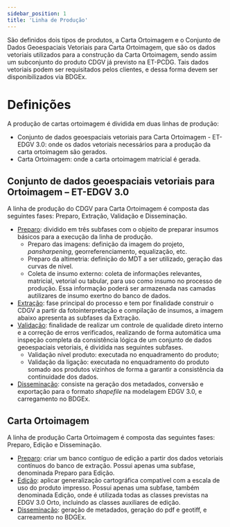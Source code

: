```yaml
---
sidebar_position: 1
title: 'Linha de Produção'
---
```


São definidos dois tipos de produtos, a Carta Ortoimagem e o Conjunto de Dados Geoespaciais Vetoriais para Carta Ortoimagem, que são os dados vetoriais utilizados para a construção da Carta Ortoimagem, sendo assim um subconjunto do produto CDGV já previsto na ET-PCDG. Tais dados vetoriais podem ser requisitados pelos clientes, e dessa forma devem ser disponibilizados via BDGEx.

# Definições

A produção de cartas ortoimagem é dividida em duas linhas de produção:
* Conjunto de dados geoespaciais vetoriais para Carta Ortoimagem - ET-EDGV 3.0: onde os dados vetoriais necessários para a produção da carta ortoimagem são gerados.
* Carta Ortoimagem: onde a carta ortoimagem matricial é gerada.

## Conjunto de dados geoespaciais vetoriais para Ortoimagem – ET-EDGV 3.0

A linha de produção do CDGV para Carta Ortoimagem é composta das seguintes fases: Preparo, Extração, Validação e Disseminação.

* [Preparo](./fluxo_trabalho_cdgv/preparo): dividido em três subfases com o objeito de preparar insumos básicos para a execução da linha de produção.
    * Preparo das imagens: definição da imagem do projeto, *pansharpening*, georreferenciamento, equalização, etc.
    * Preparo da altimetria: definição do MDT a ser utilizado, geração das curvas de nível.
    * Coleta de insumo externo: coleta de informações relevantes, matricial, vetorial ou tabular, para uso como insumo no processo de produção. Essa informação poderá ser armazenada nas camadas autilizares de insumo exertno do banco de dados.
* [Extração](./fluxo_trabalho_cdgv/extracao): fase principal do processo e tem por finalidade construir o CDGV a partir da fotointerpretação e compilação de insumos, a imagem abaixo apresenta as subfases da Extração.
* [Validação](./fluxo_trabalho_cdgv/validacao): finalidade de realizar um controle de qualidade direto interno e a correção de erros verificados, realizando de forma automática uma inspeção completa da consistência lógica de um conjunto de dados geoespaciais vetoriais, é dividida nas seguintes subfases.
    * Validação nível produto: executada no enquadramento do produto;
    * Validação da ligação: executada no enquadramento do produto somado aos produtos vizinhos de forma a garantir a consistência da continuidade dos dados.
* [Disseminação](./fluxo_trabalho_cdgv/disseminacao): consiste na geração dos metadados, conversão e exportação para o formato *shapefile* na modelagem EDGV 3.0, e carregamento no BDGEx.

## Carta Ortoimagem

A linha de produção Carta Ortoimagem é composta das seguintes fases: Preparo, Edição e Disseminação.

* [Preparo](./fluxo_trabalho_carta_orto/preparo): criar um banco contíguo de edição a partir dos dados vetoriais contínuos do banco de extração. Possui apenas uma subfase, denominada Preparo para Edição.
* [Edição](./fluxo_trabalho_carta_orto/edicao): aplicar generalização cartográfica compatível com a escala de uso do produto impresso. Possui apenas uma subfase, também denominada Edição, onde é utilizada todas as classes previstas na EDGV 3.0 Orto, incluindo as classes auxiliares de edição.
* [Disseminação](./fluxo_trabalho_carta_orto/disseminacao): geração de metadados, geração do pdf e geotiff, e carreamento no BDGEx.
